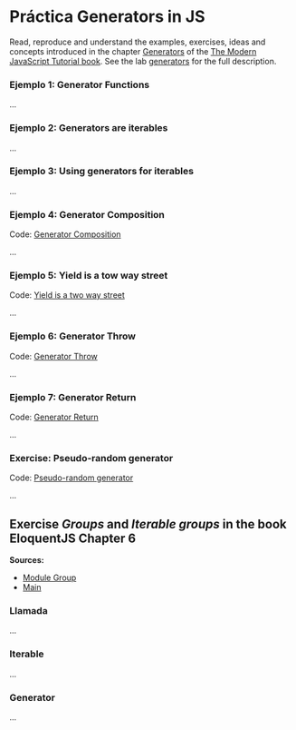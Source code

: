 # Práctica Generators in JS

Read, reproduce and understand the 
examples, exercises, ideas and concepts introduced in the chapter [Generators](https://javascript.info/generators) of the 
[The Modern JavaScript Tutorial book](https://javascript.info/).
See the lab [generators](https://ull-mii-sytws.github.io/practicas/generators.html) for the full description.

### Ejemplo 1: Generator Functions

...

### Ejemplo 2: Generators are iterables

...

### Ejemplo 3: Using generators for iterables

...

### Ejemplo 4: Generator Composition

Code: [Generator Composition](examples/example4-generator-composition.js)

...

### Ejemplo 5: Yield is a tow way street

Code: [Yield is a two way street](examples/example5-yield-is-a-two-way-street.js)

...

### Ejemplo 6: Generator Throw

Code: [Generator Throw](examples/example6-generator-throw.js)

...

### Ejemplo 7: Generator Return

Code: [Generator Return](examples/example7-generator-return.js)

...

### Exercise: Pseudo-random generator

Code: [Pseudo-random generator](exercises/pseudo-random-generator.js)

...

## Exercise *Groups* and *Iterable groups* in the book EloquentJS Chapter 6

**Sources:**
* [Module Group](./exercises/Group.js)
* [Main](./exercises/main-groups.js)


### Llamada

...

### Iterable

...

### Generator

...
